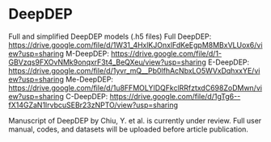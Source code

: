 # DeepDEP

Full and simplified DeepDEP models (.h5 files)
Full DeepDEP: https://drive.google.com/file/d/1W31_4HxlKJOnxlFdKeEgpM8MBxVLUox6/view?usp=sharing
M-DeepDEP: https://drive.google.com/file/d/1-GBVzqs9FXOvNMk9onqxrF3t4_BeQXeu/view?usp=sharing
E-DeepDEP: https://drive.google.com/file/d/1yvr_mQ__Pb0lfhAcNbxLO5WVxDqhxxYE/view?usp=sharing
Me-DeepDEP: https://drive.google.com/file/d/1u8FFMOLYIDQFkclRRfztxdC698ZoDMwn/view?usp=sharing
C-DeepDEP: https://drive.google.com/file/d/1gTg6--fX14GZaN1lrvbcuSEBr23zNPTO/view?usp=sharing

Manuscript of DeepDEP by Chiu, Y. et al. is currently under review. Full user manual, codes, and datasets will be uploaded before article publication.
